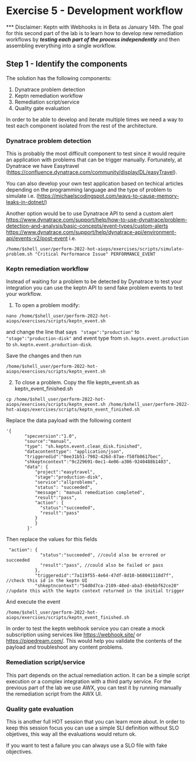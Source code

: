 # Exercise 5 - Development workflow

*** Disclaimer: Keptn with Webhooks is in Beta as January 14th.
The goal for this second part of the lab is to learn how to develop new remediation workflows by ***testing each part of the process independently*** and then assembling everything into a single workflow.

## Step 1 - Identify the components

The solution has the following components:

1. Dynatrace problem detection
1. Keptn remediation workflow
1. Remediation script/service 
1. Quality gate evaluation

In order to be able to develop and iterate multiple times we need a way to test each component isolated from the rest of the architecture. 

### Dynatrace problem detection 
This is probably the most difficult component to test since it would require an application with problems that can be trigger manually. Fortunately, at Dynatrace we have Easytravel (https://confluence.dynatrace.com/community/display/DL/easyTravel).

You can also develop your own test application based on techical articles depending on the programming language and the type of problem to simulate i.e. (https://michaelscodingspot.com/ways-to-cause-memory-leaks-in-dotnet/)

Another option would be to use Dynatrace API to send a custom alert https://www.dynatrace.com/support/help/how-to-use-dynatrace/problem-detection-and-analysis/basic-concepts/event-types/custom-alerts
https://www.dynatrace.com/support/help/dynatrace-api/environment-api/events-v2/post-event
i.e. 
```(bash)
/home/$shell_user/perform-2022-hot-aiops/exercises/scripts/simulate-problem.sh "Critical Performance Issue" PERFORMANCE_EVENT
```

### Keptn remediation workflow
Instead of waiting for a problem to be detected by Dynatrace to test your integration you can use the keptn API to send fake problem events to test your workflow.
1. To open a problem modify:
```(bash)
nano /home/$shell_user/perform-2022-hot-aiops/exercises/scripts/keptn_event.sh
```
and change the line that says ` "stage":"production"` to `"stage":"production-disk"` and event type from `sh.keptn.event.production` to `sh.keptn.event.production-disk`.

Save the changes and then run
```(bash)
/home/$shell_user/perform-2022-hot-aiops/exercises/scripts/keptn_event.sh
```

2. To close a problem. Copy the file keptn_event.sh as keptn_event_finished.sh
```(bash)
cp /home/$shell_user/perform-2022-hot-aiops/exercises/scripts/keptn_event.sh /home/$shell_user/perform-2022-hot-aiops/exercises/scripts/keptn_event_finished.sh
```
Replace the data payload with the following content 
```
'{
       "specversion":"1.0",
       "source":"manual",
       "type": "sh.keptn.event.clean_disk.finished",
       "datacontenttype": "application/json",
       "triggeredid":"0ee31b51-7902-426d-87ae-f58fb0617bec", 
       "shkeptncontext":"9c229691-0ec1-4e06-a306-9240488b1403",
       "data": {
           "project":"easytravel",
           "stage":"production-disk",
           "service":"allproblems",
           "status": "succeeded",
           "message": "manual remediation completed",
           "result":"pass",
           "action": {
             "status":"succeeded", 
             "result":"pass" 
           }
           }
        }' 
```
Then replace the values for this fields
```
 "action": {
             "status":"succeeded", //could also be errored or succeeded
             "result":"pass", //could also be failed or pass
           },
           "triggeredid":"7a119f55-4e64-47df-8d10-b68041118d7f", //check this id in the keptn UI
           "shkeptncontext":"54d0d7ca-2109-48ed-aba3-69ebbf62ce20" //update this with the keptn context returned in the initial trigger
```

And execute the event
```(bash)
/home/$shell_user/perform-2022-hot-aiops/exercises/scripts/keptn_event_finished.sh 
```

In order to test the keptn webhook service you can create a mock subscription using services like https://webhook.site/ or https://pipedream.com/. This would help you validate the contents of the payload and troubleshoot any content problems.

### Remediation script/service 
This part depends on the actual remediation action. It can be a simple script execution or a complex integration with a third party service. For the previous part of the lab we use AWX, you can test it by running manually the remediation script from the AWX UI.

### Quality gate evaluation
This is another full HOT session that you can learn more about. In order to keep this session focus you can use a simple SLI definition without SLO objetives, this way all the evaluations would return ok.

If you want to test a failure you can always use a SLO file with fake objectives.



